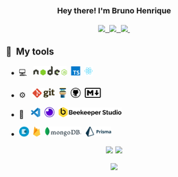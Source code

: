 <h1 align="center"><font size="4">
Hey there! I'm Bruno Henrique
</h1>

<p align="center">
  <a href="https://www.linkedin.com/in/bruno-henrq/">
    <img src="https://img.shields.io/badge/LinkedIn-0077B5?style=for-the-badge&logo=linkedin&logoColor=white"/>&nbsp;
  </a>
    <a href="https://www.instagram.com/brunoh_dev">
    <img src="https://img.shields.io/badge/Instagram-E4405F?style=for-the-badge&logo=instagram&logoColor=white"/>&nbsp;
  </a>
    <a href="https://t.me/CyberPlank_2077">
    <img src="https://img.shields.io/badge/Telegram-2CA5E0?style=for-the-badge&logo=telegram&logoColor=white"/>&nbsp;
  </a>
</p>


<h3>🧰 &nbsp;My tools</h3>

-  💻 &nbsp; <img src="https://raw.githubusercontent.com/b-hdev/b-hdev/2587ad7f0df3cc97fa2345cdada2378ffadf05a7/svgs/nodejs.svg" height="22em"> &nbsp;<img src="https://raw.githubusercontent.com/b-hdev/b-hdev/2587ad7f0df3cc97fa2345cdada2378ffadf05a7/svgs/typescript.svg" height="21em"> &nbsp;<img src="https://raw.githubusercontent.com/b-hdev/b-hdev/419f9810adbe3ce1233a18c96ea9571e4d80262f/svgs/react-2.svg" height="21em">

- ⚙️ &nbsp; <img src="https://raw.githubusercontent.com/b-hdev/b-hdev/2587ad7f0df3cc97fa2345cdada2378ffadf05a7/svgs/git.svg" height="22em"> &nbsp;<img src="https://raw.githubusercontent.com/b-hdev/b-hdev/2587ad7f0df3cc97fa2345cdada2378ffadf05a7/svgs/tower-3-flat-.svg" height="23em"> &nbsp;<img src="https://raw.githubusercontent.com/b-hdev/b-hdev/2587ad7f0df3cc97fa2345cdada2378ffadf05a7/svgs/github-icon.svg" height="23em"> &nbsp;<img src="https://raw.githubusercontent.com/b-hdev/b-hdev/2587ad7f0df3cc97fa2345cdada2378ffadf05a7/svgs/markdown.svg" height="23em">

- 🔧 &nbsp; <img src="https://raw.githubusercontent.com/b-hdev/b-hdev/2587ad7f0df3cc97fa2345cdada2378ffadf05a7/svgs/vscode.svg" height="22em"> &nbsp;<img src="https://raw.githubusercontent.com/b-hdev/b-hdev/2587ad7f0df3cc97fa2345cdada2378ffadf05a7/svgs/insomnia.svg" height="23em"> &nbsp;<img src="https://raw.githubusercontent.com/b-hdev/b-hdev/2587ad7f0df3cc97fa2345cdada2378ffadf05a7/svgs/bk-logo-full-lightbg.svg" height="23em"> 

- <img src="https://raw.githubusercontent.com/b-hdev/b-hdev/419f9810adbe3ce1233a18c96ea9571e4d80262f/svgs/data-lock_icon-icons.com_52840.svg" height="23em"> &nbsp;<img src="https://raw.githubusercontent.com/b-hdev/b-hdev/419f9810adbe3ce1233a18c96ea9571e4d80262f/svgs/firebase-1.svg" height="23em"> &nbsp;<img src="https://raw.githubusercontent.com/b-hdev/b-hdev/419f9810adbe3ce1233a18c96ea9571e4d80262f/svgs/MongoDB_Logo.svg" height="23em"> &nbsp;<img src="https://raw.githubusercontent.com/b-hdev/b-hdev/419f9810adbe3ce1233a18c96ea9571e4d80262f/svgs/prisma-2.svg" height="23em">


<p align='center'>
<img src="https://github-readme-stats.vercel.app/api?username=b-hdev&show_icons=true&theme=radical&include_all_commits=true&count_private=true" height="180">
<img src="https://github-readme-stats.vercel.app/api/top-langs/?username=b-hdev&layout=compact&langs_count=5&theme=radical" height="180">
</p>
<p align='center'>
  <img src="https://badges.pufler.dev/visits/b-hdev/b-hdev">
</p>
